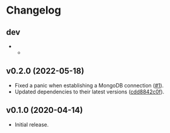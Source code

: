 # Changelog

## dev

* -

## v0.2.0 (2022-05-18)

* Fixed a panic when establishing a MongoDB connection
  ([#1](https://github.com/avast/mongodb-oplog-stats/issues/1)).
* Updated dependencies to their latest versions
  ([cdd8842c0f](https://github.com/avast/mongodb-oplog-stats/commit/cdd8842c0fdfdcb78ed6abe1fab57d6e6b2f3afc)).

## v0.1.0 (2020-04-14)

* Initial release.
